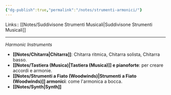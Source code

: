 ```yaml
---
{"dg-publish":true,"permalink":"/notes/strumenti-armonici/"}
---
```


Links:: [[Notes/Suddivisone Strumenti Musicali\|Suddivisone Strumenti Musicali]]

---
_Harmonic Instruments_

   - **[[Notes/Chitarra\|Chitarra]]**: Chitarra ritmica, Chitarra solista, Chitarra basso.
   - **[[Notes/Tastiera (Musica)\|Tastiera (Musica)]] e pianoforte**: per creare accordi e armonie.
   - **[[Notes/Strumenti a Fiato (Woodwinds)\|Strumenti a Fiato (Woodwinds)]] armonici**: come l'armonica a bocca.
   - **[[Notes/Synth\|Synth]]**




